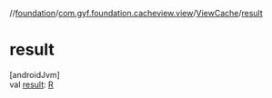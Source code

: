 //[foundation](../../../index.md)/[com.gyf.foundation.cacheview.view](../index.md)/[ViewCache](index.md)/[result](result.md)

# result

[androidJvm]\
val [result](result.md): [R](index.md)